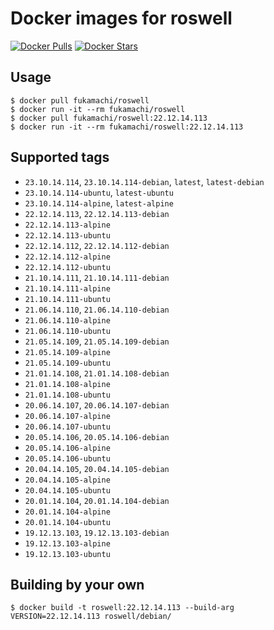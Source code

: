 # Docker images for roswell

[![Docker Pulls](https://img.shields.io/docker/pulls/fukamachi/roswell.svg)](https://hub.docker.com/r/fukamachi/roswell/)
[![Docker Stars](https://img.shields.io/docker/stars/fukamachi/roswell.svg)](https://hub.docker.com/r/fukamachi/roswell/)

## Usage

```
$ docker pull fukamachi/roswell
$ docker run -it --rm fukamachi/roswell
$ docker pull fukamachi/roswell:22.12.14.113
$ docker run -it --rm fukamachi/roswell:22.12.14.113
```

## Supported tags

- `23.10.14.114`, `23.10.14.114-debian`, `latest`, `latest-debian`
- `23.10.14.114-ubuntu`, `latest-ubuntu`
- `23.10.14.114-alpine`, `latest-alpine`
- `22.12.14.113`, `22.12.14.113-debian`
- `22.12.14.113-alpine`
- `22.12.14.113-ubuntu`
- `22.12.14.112`, `22.12.14.112-debian`
- `22.12.14.112-alpine`
- `22.12.14.112-ubuntu`
- `21.10.14.111`, `21.10.14.111-debian`
- `21.10.14.111-alpine`
- `21.10.14.111-ubuntu`
- `21.06.14.110`, `21.06.14.110-debian`
- `21.06.14.110-alpine`
- `21.06.14.110-ubuntu`
- `21.05.14.109`, `21.05.14.109-debian`
- `21.05.14.109-alpine`
- `21.05.14.109-ubuntu`
- `21.01.14.108`, `21.01.14.108-debian`
- `21.01.14.108-alpine`
- `21.01.14.108-ubuntu`
- `20.06.14.107`, `20.06.14.107-debian`
- `20.06.14.107-alpine`
- `20.06.14.107-ubuntu`
- `20.05.14.106`, `20.05.14.106-debian`
- `20.05.14.106-alpine`
- `20.05.14.106-ubuntu`
- `20.04.14.105`, `20.04.14.105-debian`
- `20.04.14.105-alpine`
- `20.04.14.105-ubuntu`
- `20.01.14.104`, `20.01.14.104-debian`
- `20.01.14.104-alpine`
- `20.01.14.104-ubuntu`
- `19.12.13.103`, `19.12.13.103-debian`
- `19.12.13.103-alpine`
- `19.12.13.103-ubuntu`

## Building by your own

```
$ docker build -t roswell:22.12.14.113 --build-arg VERSION=22.12.14.113 roswell/debian/
```
